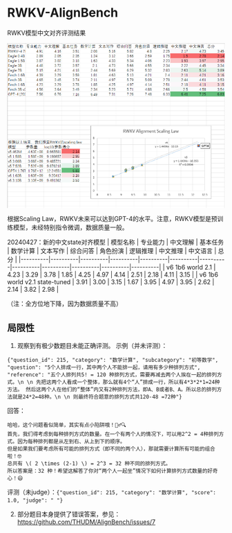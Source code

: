 # RWKV-AlignBench
RWKV模型中文对齐评测结果

<img align="center" src="align.png" width="750">

根据Scaling Law，RWKV未来可以达到GPT-4的水平。注意，RWKV模型是预训练模型，未经特别指令微调，数据质量一般。

20240427：新的中文state对齐模型
| 模型名称 | 专业能力 | 中文理解 | 基本任务 | 数学计算 | 文本写作 | 综合问答 | 角色扮演 | 逻辑推理 | 中文推理 | 中文语言 | 总分 |
|----------|----------|----------|----------|----------|----------|----------|----------|----------|----------|----------|----------|
| v6 1b6 world 2.1 | 4.23 | 3.29 | 3.78 | 1.85 | 4.25 | 4.97 | 4.14 | 2.51 | 2.18 | 4.11 | 3.15 |
| v6 1b6 world v2.1 state-tuned | 3.91 | 3.00 | 3.15 | 1.67 | 3.95 | 4.97 | 3.95 | 2.62 | 2.14 | 3.82 | 2.98 |

（注：全方位地下降，因为数据质量不高）

## 局限性

1. 观察到有极少数题目未能正确评测。
   示例（并未评测）：
   
```
{"question_id": 215, "category": "数学计算", "subcategory": "初等数学", "question": "5个人排成一行，其中两个人不能排一起，请用有多少种排列方式", "reference": "五个人排列共5! = 120 种排列方式，需要再减去两个人挨在一起的排列方式。\n \n 先把这两个人看成一个整体，那么就有4个“人”排成一行，所以有4*3*2*1=24种方法。 然后这两个人在他们的“整体”内又有2种排列方法，即A、B或者B、A。所以总的排列方法就是24*2=48种。\n \n 则最终符合题意的排列方式共120-48 =72种"}
```
  回答：
```
哈哈，这个问题看似简单，其实有点小陷阱哦！🕵️‍♂️🔍
首先，我们得考虑到每种排列方式的数量。在一个有两个人的情况下，可以用2^2 = 4种排列方式。因为每种排列都是从左到右、从上到下的顺序。
但是如果我们要考虑所有可能的排列方式（即不同的两个人），那就需要计算所有可能的组合啦！🤓
总共有 \( 2 \times (2-1) \) = 2^3 = 32 种不同的排列方式。
所以答案是：32 种！希望这解答了你对“两个人一起坐”情况下如何计算排列方式数量的好奇心！😄
```
   评测（未judge）：`{"question_id": 215, "category": "数学计算", "score": 1.0, "judge": " "}`

2. 部分题目本身提供了错误答案，参见： https://github.com/THUDM/AlignBench/issues/7



